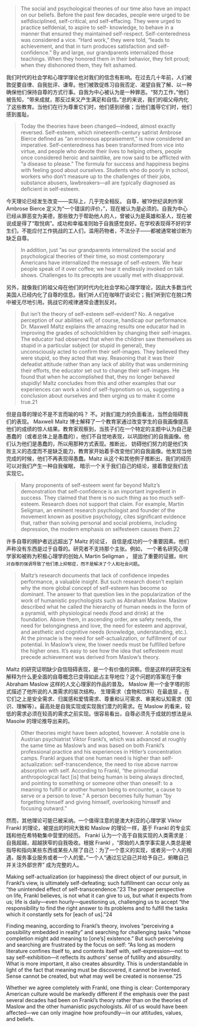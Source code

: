 > The social and psychological theories of our time also have an impact on our beliefs. Before the past few decades, people  were urged to be selfdisciplined, self-critical, and self-effacing. They were urged to practice selfdenial, to aspire to self- knowledge, to behave in a manner that ensured they maintained self-respect. Self-centeredness was considered a vice. “Hard  work,” they were told, “leads to achievement, and that in turn produces satisfaction and self-confidence.” By and large, our  grandparents internalized those teachings. When they honored them in their behavior, they felt proud; when they dishonored  them, they felt ashamed.

我们时代的社会学和心理学理论也对我们的信念有影响。在过去几十年前，人们被敦促要自律、自我批评、谦卑。他们被敦促练习自我否定、渴望自我了解、以一种确保他们保持自尊的方式行事。自我为中心被认为是一种罪恶。“努力工作，”他们被告知，“带来成就，那反过来又产生满足和自信。”总的来说，我们的祖父母内化了这些教育。当他们在行为尊重它们时，他们感到骄傲；当他们羞辱它们时，他们感到羞耻。

> Today the theories have been changed—indeed, almost exactly reversed. Self-esteem, which nineteenth-century satirist Ambrose Bierce defined as “an erroneous appraisement,” is now considered an imperative. Self-centeredness has been transformed from vice into virtue, and people who devote their lives to helping others, people once considered heroic and saintlike, are now said to be afflicted with “a disease to please.” The formula for success and happiness begins with feeling  good about ourselves. Students who do poorly in school, workers who don’t measure up to the challenges of their jobs,  substance abusers, lawbreakers—all are typically diagnosed as deficient in self-esteem.

今天理论已经发生改变——实际上，几乎完全相反。 自尊，被19世纪讽刺作家 Ambrose Bierce 定义为“一个错误的评价，”，现在被认为是必须的。自我为中心已经从罪恶变为美德，那些致力于帮助他人的人，曾被认为是英雄和圣人，现在被说成是得了“取悦病”。成功和幸福准则始于自我感觉良好。在学校表现得不好的学生们，不能应付工作挑战的工人们，滥用药物者，不法分子——都被通常被诊断为缺乏自尊。

> In addition, just ”as our grandparents  internalized the social and psychological theories of their time, so most contemporary Americans have internalized the  message of self-esteem. We hear people speak of it over coffee; we hear it endlessly invoked on talk shows. Challenges to its  precepts are usually met with disapproval.

另外，就像我们的祖父母在他们的时代内化社会学和心理学理论，因此大多数当代美国人已经内化了自尊的信息。我们听人们在咖啡厅谈论它；我们听到它在脱口秀中被无尽地引用。挑战它的戒律通常会遭到反对。

> But isn’t the theory of self-esteem self-evident? No. A negative perception of our abilities will, of course, handicap our  performance. Dr. Maxwell Maltz explains the amazing results one educator had in improving the grades of schoolchildren by  changing their self-images. The educator had observed that when the children saw themselves as stupid in a particular subject  \(or stupid in general\), they unconsciously acted to confirm their self-images. They believed they were stupid, so they acted that  way. Reasoning that it was their defeatist attitude rather than any lack of ability that was undermining their efforts, the educator set out to change their self-images. He found that when he accomplished that, they no longer behaved stupidly! Maltz concludes from this and other examples that our experiences can work a kind of self-hypnotism on us, suggesting a conclusion about ourselves and then urging us to make it come true.21

但是自尊的理论不是不言而喻的吗？ 不。对我们能力的负面看法，当然会阻碍我们的表现。 Maxwell Maltz 博士解释了一个教育家通过改变学生的自我画像提高他们的成绩的惊人结果。教育家观察到，当孩子们在一个特定的主题中认为自己是愚蠢的（或者总体上是愚蠢的），他们不自觉地表现，以巩固他们的自我画像。他们认为他们是愚蠢的，所以用那种方式表现。推断出， 妨碍他们努力的是他们失败主义的态度而不是缺乏能力，教育家开始着手改变他们的自我画像。他发现当他完成的时候，他们不再表现得愚蠢。Maltz 从这个和其他例子推断出，我们的经历可以对我们产生一种自我催眠， 暗示一个关于我们自己的结论，接着敦促我们去实现它。

> Many proponents of self-esteem went far beyond Maltz’s demonstration that self-confidence is an important ingredient in  success. They claimed that there is no such thing as too much self-esteem. Research does not support that claim. For  example, Martin Seligman, an eminent research psychologist and founder of the movement known as positive psychology, cites significant evidence that, rather than solving personal and social problems, including depression, the modern emphasis  on selfesteem causes them.22

许多自尊的拥护者远远超出了 Maltz 的论证， 自信是成功的一个重要因素。他们声称没有东西是过于自尊的。研究者不支持那个主张。例如， 一个著名研究心理学家和被称为积极心理学的创始人 Martin Seligman ， 提出了重要的证据，`现代对自尊的强调导致了他们患上抑郁症，而不是解决了个人和社会问题`。

> Maltz’s research documents that lack of confidence impedes performance, a valuable insight. But such research doesn’t  explain why the more global concept of self-esteem has become so dominant. The answer to that question lies in the  popularization of the work of humanistic psychologists such as Abraham Maslow. Maslow described what he called the hierarchy of human needs in the form of a pyramid, with physiological needs \(food and drink\) at the foundation. Above them, in  ascending order, are safety needs, the need for belongingness and love, the need for esteem and approval, and aesthetic and  cognitive needs \(knowledge, understanding, etc.\). At the pinnacle is the need for self-actualization, or fulfillment of our  potential. In Maslow’s view, the lower needs must be fulfilled before the higher ones. It’s easy to see how the idea that  selfesteem must precede achievement was derived from Maslow’s theory.

Maltz 的研究证明缺少自信阻碍表现，是一个有价值的洞察。但是这样的研究没有解释为什么更全面的自尊概念已变得如此占主导地位？这个问题的答案在于像 Abraham Maslow 这样的人文心理家的作品的普及。 Maslow 用一个金字塔的形式描述了他所说的人类需求的层次结构， 生理需求（食物和饮料）在最底层 。在它们之上是安全需求、归属感和爱情需求、尊重和认可需求、审美和认知需求（知识、理解等）。最高处是自我实现或实现我们潜力的需求。在 Maslow 的看来，较低的需求必须在较高的需求之前实现。很容易看出，自尊必须先于成就的想法是从 Masolw 的理论推导出来的。

> Other theories might have been adopted, however. A notable one is Austrian psychiatrist Viktor Frankl’s, which was advanced  at roughly the same time as Maslow’s and was based on both Frankl’s professional practice and his experiences in Hitler’s concentration camps. Frankl argues that one human need is higher than self-actualization: self-transcendence, the need to  rise above narrow absorption with self. According to Frankl, “the primordial anthropological fact \[is\] that being human is being  always directed, and pointing to something or someone other than oneself: to a meaning to fulfill or another human being to encounter, a cause to serve or a person to love.” A person becomes fully human “by forgetting himself and giving himself,  overlooking himself and focusing outward.”

然而，其他理论可能已被采纳。一个值得注意的是澳大利亚的心理学家 Viktor Frankl 的理论，被提出的时间大致和 Maslow 的理论一样，基于 Frankl 的专业实践和他在希特勒集中营里的经历。 Frankl 认为一个高于自我实现的人类需求是：自我超越，超越狭窄的自我吸收。根据 Frankl ，“原始的人类学事实是人类总是被指导和指向某些东西或某些人除了自己：为了一个意义的实现，或者另一个人的相遇，服务事业服务或者一个人的爱。”一个人“通过忘记自己并给予自己，俯瞰自己并关注外部世界” 成为完整的人。 

Making self-actualization \(or happiness\) the direct object of our pursuit, in Frankl’s view, is ultimately self-defeating; such fulfillment can occur only as “the unintended effect of self-transcendence.”23 The proper perspective on life, Frankl believes, is  not what it can give to us, but what it expects from us; life is daily—even hourly—questioning us, challenging us to accept “the  responsibility to find the right answer to its problems and to fulfill the tasks which it constantly sets for \[each of us\].”24

Finding meaning, according to Frankl’s theory, involves “perceiving a possibility embedded in reality” and searching for  challenging tasks “whose completion might add meaning to \[one’s\] existence.” But such perceiving and searching are  frustrated by the focus on self: “As long as modern literature confines itself to, and contents itself with, self-expression—not to  say self-exhibition—it reflects its authors’ sense of futility and absurdity. What is more important, it also creates absurdity. This is understandable in light of the fact that meaning must be discovered, it cannot be invented. Sense cannot be created, but what may well be created is nonsense.”25

Whether we agree completely with Frankl, one thing is clear: Contemporary American culture would be markedly different if the  emphasis over the past several decades had been on Frankl’s theory rather than on the theories of Maslow and the other  humanistic psychologists. All of us would have been affected—we can only imagine how profoundly—in our attitudes, values, and beliefs.


